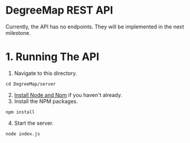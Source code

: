 # DegreeMap REST API

Currently, the API has no endpoints. They will be implemented in the next milestone.

# 1. Running The API
1. Navigate to this directory.
```
cd DegreeMap/server
```
2. [Install Node and Npm](https://nodejs.org/en/download) if you haven't already.
3. Install the NPM packages.
```
npm install
```
4. Start the server.
```
node index.js
```
